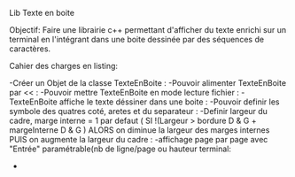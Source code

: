 Lib Texte en boite

Objectif:
Faire une librairie c++ permettant d'afficher du texte enrichi sur un terminal en l'intégrant dans une boite dessinée par des séquences de caractères.


Cahier des charges en listing:

-Créer un Objet de la classe TexteEnBoite						:
-Pouvoir alimenter TexteEnBoite par <<							:
-Pouvoir mettre TexteEnBoite en mode lecture fichier 					:
-TexteEnBoite affiche le texte déssiner dans une boite					:
-Pouvoir definir les symbole des quatres coté, aretes et du separateur			:
-Definir largeur du cadre, marge interne = 1 par defaut ( 
	SI !(Largeur > bordure D & G + margeInterne D & G ) ALORS
		on diminue la largeur des marges internes
			PUIS
		on augmente la largeur du cadre						:
-affichage page par page avec "Entrée" paramétrable(nb de ligne/page ou hauteur terminal:



-
